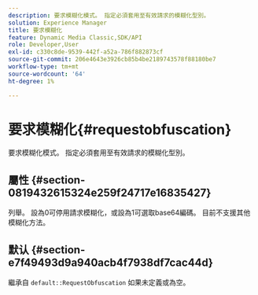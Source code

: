 ```yaml
---
description: 要求模糊化模式。 指定必須套用至有效請求的模糊化型別。
solution: Experience Manager
title: 要求模糊化
feature: Dynamic Media Classic,SDK/API
role: Developer,User
exl-id: c330c8de-9539-442f-a52a-786f882873cf
source-git-commit: 206e4643e3926cb85b4be2189743578f88180be7
workflow-type: tm+mt
source-wordcount: '64'
ht-degree: 1%

---
```


# 要求模糊化{#requestobfuscation}

要求模糊化模式。 指定必須套用至有效請求的模糊化型別。

## 屬性 {#section-0819432615324e259f24717e16835427}

列舉。 設為0可停用請求模糊化，或設為1可選取base64編碼。 目前不支援其他模糊化方法。

## 默认 {#section-e7f49493d9a940acb4f7938df7cac44d}

繼承自 `default::RequestObfuscation` 如果未定義或為空。
